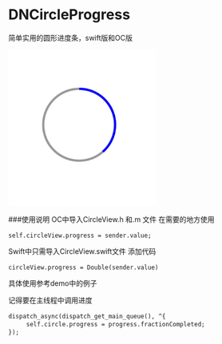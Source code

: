 # DNCircleProgress

简单实用的圆形进度条，swift版和OC版

![snapshot](https://github.com/xiaoxionglaoshi/DNCircleProgress/blob/master/CircleProgress/80295E94-EB6F-4775-8767-115A9EE5D1D9.png?raw=true)


###使用说明
OC中导入CircleView.h 和.m 文件  在需要的地方使用

    self.circleView.progress = sender.value;

Swift中只需导入CircleView.swift文件  添加代码

    circleView.progress = Double(sender.value)

具体使用参考demo中的例子

记得要在主线程中调用进度

    dispatch_async(dispatch_get_main_queue(), ^{
         self.circle.progress = progress.fractionCompleted;
    });

